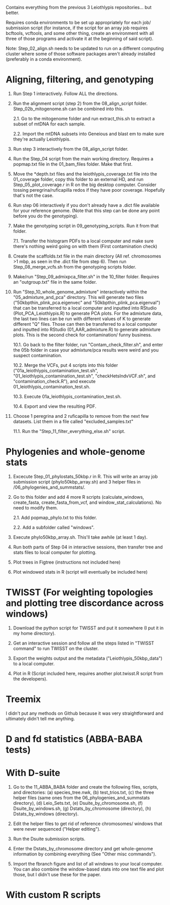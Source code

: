 Contains everything from the previous 3 Leiothlypis repositories... but better. 

Requires conda environments to be set up appropriately for each job/ submission script (for instance, if the script for an array job requires bcftools, vcftools, and some other thing, create an environment with all three of those programs and activate it at the beginning of said script). 

Note: Step_02_align.sh needs to be updated to run on a different computing cluster where some of those software packages aren't already installed (preferably in a conda environment). 

# Aligning, filtering, and genotyping
1. Run Step 1 interactively. Follow ALL the directions. 

2. Run the alignment script (step 2) from the 08_align_script folder. Step_02b_mitogenome.sh can be combined into this. 

    2.1. Go to the mitogenome folder and run extract_this.sh to extract a subset of mtDNA for each sample.

    2.2. Import the mtDNA subsets into Geneious and blast em to make sure they're actually Leiothlypis. 

3. Run step 3 interactively from the 08_align_script folder. 

4. Run the Step_04 script from the main working directory. Requires a popmap.txt file in the 01_bam_files folder. Make that first. 

5. Move the *depth.txt files and the leiothlypis_coverage.txt file into the 01_coverage folder, copy this folder to an external HD, and run Step_05_plot_coverage.r in R on the big desktop computer. Consider tossing peregrina/ruficapilla redos if they have poor coverage. Hopefully that's not the case.

6. Run step 06 interactively if you don't already have a .dict file available for your reference genome. (Note that this step can be done any point before you do the genotyping).

7. Make the genotyping script in 09_genotyping_scripts. Run it from that folder.

    7.1. Transfer the histogram PDFs to a local computer and make sure there's nothing weird going on with them (First contamination check)

8. Create the scaffolds.txt file in the main directory (All ref. chromosomes >1 mbp, as seen in the .dict file from step 6). Then run Step_08_merge_vcfs.sh from the genotyping scripts folder. 

9. Make/run "Step_09_admixpca_filter.sh" in the 10_filter folder. Requires an "outgroup.txt" file in the same folder.
    
10. Run "Step_10_whole_genome_admixture" interactively within the "05_admixture_and_pca" directory. This will generate two files ("50kbpthin_plink_pca.eigenvec" and "50kbpthin_plink_pca.eigenval") that can be transferred to a local computer and inputted into RStudio (Plot_PCA_Leiothlypis.R) to generate PCA plots. For the admixture data, the last two lines can be run with different values of K to generate different "Q" files. Those can then be transferred to a local computer and inputted into RStudio (01_AAR_admixture.R) to generate admixture plots. This is the second check for contamination/ funny business. 

    10.1. Go back to the filter folder, run "Contam_check_filter.sh", and enter the 05b folder in case your admixture/pca results were weird and you suspect contamination.

    10.2. Merge the VCFs, put 4 scripts into this folder ("01a_leiothlypis_contamination_test.sh", "01_leiothlypis_contamination_test.sh", "checkHetsIndvVCF.sh", and "contamination_check.R"), and execute 01_leiothlypis_contamination_test.sh. 

    10.3. Execute 01a_leiothlypis_contamination_test.sh.

    10.4. Export and view the resulting PDF. 

11. Choose 1 peregrina and 2 ruficapilla to remove from the next few datasets. List them in a file called "excluded_samples.txt"

    11.1. Run the "Step_11_filter_everything_else.sh" script.

# Phylogenies and whole-genome stats
1. Excecute Step_01_phylostats_50kbp.r in R. This will write an array job submission script (phylo50kbp_array.sh) and 3 helper files in /06_phylogenies_and_summstats/.

2. Go to this folder and add 4 more R scripts (calculate_windows, create_fasta, create_fasta_from_vcf, and window_stat_calculations). No need to modify them.

   2.1. Add popmap_phylo.txt to this folder.

   2.2. Add a subfolder called "windows".

3. Execute phylo50kbp_array.sh. This'll take awhile (at least 1 day).

4. Run both parts of Step 04 in interactive sessions, then transfer tree and stats files to local computer for plotting.

5. Plot trees in Figtree (instructions not included here)

6. Plot windowed stats in R (script will eventually be included here)

# TWISST (For weighting topologies and plotting tree discordance across windows)
1. Download the python script for TWISST and put it somewhere (I put it in my home directory).

2. Get an interactive session and follow all the steps listed in "TWISST command" to run TWISST on the cluster. 

3. Export the weights output and the metadata ("Leiothlypis_50kbp_data") to a local computer.

4. Plot in R (Script included here, requires another plot.twisst.R script from the developers). 

# Treemix
I didn't put any methods on Github because it was very straightforward and ultimately didn't tell me anything. 

# D and fd statistics (ABBA-BABA tests)
# With D-suite
1. Go to the 11_ABBA_BABA folder and create the following files, scripts, and directories: (a) species_tree.nwk, (b) test_trios.txt, (c) the three helper files (same ones from the 06_phylogenies_and_summstats directory), (d) Leio_Sets.txt, (e) Dsuite_by_chromosome.sh, (f) Dsuite_by_windows.sh, (g) Dstats_by_chromosome (directory), (h) Dstats_by_windows (directory).

2. Edit the helper files to get rid of reference chromosomes/ windows that were never sequenced ("Helper editing").

3. Run the Dsuite submission scripts.

4. Enter the Dstats_by_chromosome directory and get whole-genome information by combining everything (See "Other misc commands").

5. Import the fbranch figure and list of all windows to your local computer. You can also combine the window-based stats into one text file and plot those, but I didn't use these for the paper.

# With custom R scripts



